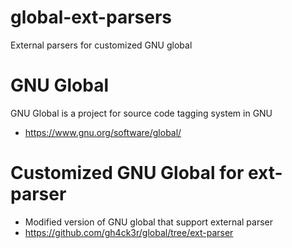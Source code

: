 # global-ext-parsers
External parsers for customized GNU global

# GNU Global
GNU Global is a project for source code tagging system in GNU
* https://www.gnu.org/software/global/

# Customized GNU Global for ext-parser
 * Modified version of GNU global that support external parser
 * https://github.com/gh4ck3r/global/tree/ext-parser

